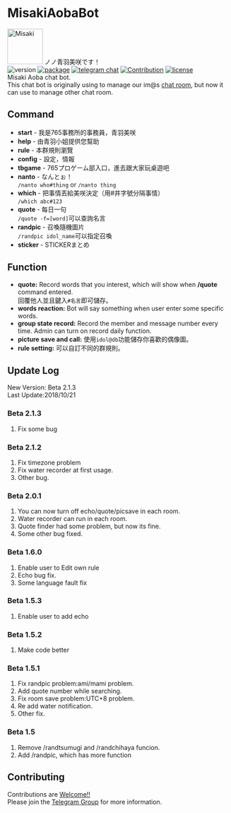 # MisakiAobaBot
<img src="https://i.imgur.com/oHK4EKk.jpg" alt="Misaki" height="80" width="80"> ノノ青羽美咲です！  
![version](https://img.shields.io/badge/Version-Beta_2.0.1-brightgreen.svg?longCache=true&style=popout)
[![package](https://img.shields.io/badge/Telegram.Bot-10.1.0-blue.svg?longCache=true&style=popout)](https://python-telegram-bot.org)
[![telegram chat](https://img.shields.io/badge/Support_Chat-Telegram-blue.svg?style=popout)](https://t.me/MisakiAobaBot)
[![Contribution](https://img.shields.io/badge/Contribution-welcome-yellow.svg?style=popout)](https://t.me/imas_techno)
[![license](https://img.shields.io/github/license/TelegramBots/telegram.bot.svg?style=popout&maxAge=2592000&label=License)](LICENSE)  
Misaki Aoba chat bot.  
This chat bot is originally using to manage our im@s [chat room](https://t.me/imas_zh), but now it can use to manage other chat room.

## Command

- **start** - 我是765事務所的事務員，青羽美咲
- **help** - 由青羽小姐提供您幫助
- **rule** - 本群規則瀏覽
- **config** - 設定，情報
- **tbgame** - 765プロゲーム部入口，進去跟大家玩桌遊吧
- **nanto** - なんとぉ！  
`/nanto who#thing` or `/nanto thing`
- **which** - 把事情丟給美咲決定（用#井字號分隔事情）  
`/which abc#123`
- **quote** - 每日一句  
`/quote -f=[word]`可以查詢名言
- **randpic** - 召喚隨機圖片  
`/randpic idol_name`可以指定召喚
- **sticker** - STICKERまとめ

## Function

- **quote:** Record words that you interest, which will show when **/quote** command entered.  
回覆他人並且鍵入`#名言`即可儲存。
- **words reaction:** Bot will say something when user enter some specific words.
- **group state record:** Record the member and message number every time. Admin can turn on record daily function.
- **picture save and call:** 使用`idol@db`功能儲存你喜歡的偶像圖。
- **rule setting:** 可以自訂不同的群規則。

## Update Log
New Version: Beta 2.1.3   
Last Update:2018/10/21

### Beta 2.1.3
1. Fix some bug

### Beta 2.1.2
1. Fix timezone problem
2. Fix water recorder at first usage.
3. Other bug.

### Beta 2.0.1
1. You can now turn off echo/quote/picsave in each room.
2. Water recorder can run in each room.
3. Quote finder had some problem, but now its fine.
4. Some other bug fixed.

### Beta 1.6.0  
1. Enable user to Edit own rule
2. Echo bug fix.
3. Some language fault fix

### Beta 1.5.3  
1. Enable user to add echo

### Beta 1.5.2  
1. Make code better

### Beta 1.5.1  
1. Fix randpic problem:ami/mami problem.
2. Add quote number while searching.
3. Fix room save problem:UTC+8 problem.
4. Re add water notification.
5. Other fix.

### Beta 1.5  
1. Remove /randtsumugi and /randchihaya funcion.
2. Add /randpic, which has more function

## Contributing

Contributions are [Welcome!!](https://www.project-imas.com/wiki/Welcome!!)  
Please join the [Telegram Group](https://t.me/imas_techno) for more information.
